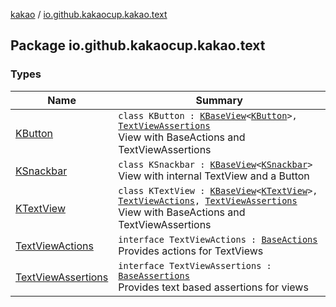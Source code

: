 [kakao](../index.md) / [io.github.kakaocup.kakao.text](./index.md)

## Package io.github.kakaocup.kakao.text

### Types

| Name | Summary |
|---|---|
| [KButton](-k-button/index.md) | `class KButton : `[`KBaseView`](../io.github.kakaocup.kakao.common.views/-k-base-view/index.md)`<`[`KButton`](-k-button/index.md)`>, `[`TextViewAssertions`](-text-view-assertions/index.md)<br>View with BaseActions and TextViewAssertions |
| [KSnackbar](-k-snackbar/index.md) | `class KSnackbar : `[`KBaseView`](../io.github.kakaocup.kakao.common.views/-k-base-view/index.md)`<`[`KSnackbar`](-k-snackbar/index.md)`>`<br>View with internal TextView and a Button |
| [KTextView](-k-text-view/index.md) | `class KTextView : `[`KBaseView`](../io.github.kakaocup.kakao.common.views/-k-base-view/index.md)`<`[`KTextView`](-k-text-view/index.md)`>, `[`TextViewActions`](-text-view-actions/index.md)`, `[`TextViewAssertions`](-text-view-assertions/index.md)<br>View with BaseActions and TextViewAssertions |
| [TextViewActions](-text-view-actions/index.md) | `interface TextViewActions : `[`BaseActions`](../io.github.kakaocup.kakao.common.actions/-base-actions/index.md)<br>Provides actions for TextViews |
| [TextViewAssertions](-text-view-assertions/index.md) | `interface TextViewAssertions : `[`BaseAssertions`](../io.github.kakaocup.kakao.common.assertions/-base-assertions/index.md)<br>Provides text based assertions for views |
